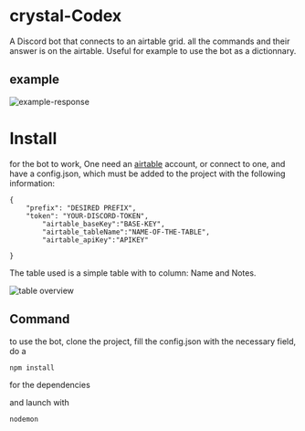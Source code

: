 # crystal-Codex

A Discord bot that connects to an airtable grid.
all the commands and their answer is on the airtable.
Useful for example to use the bot as a dictionnary.
## example

![example-response](https://media.discordapp.net/attachments/852586089276243968/856553484508594186/unknown.png)

# Install

for the bot to work,
One need an [airtable](https://airtable.com/) account, or connect to one, and have a config.json, which must be added to the project with the following information:

```
{
	"prefix": "DESIRED PREFIX",
	"token": "YOUR-DISCORD-TOKEN",
    	"airtable_baseKey":"BASE-KEY",
    	"airtable_tableName":"NAME-OF-THE-TABLE",
    	"airtable_apiKey":"APIKEY"

}
```
The table used is a simple table with to column: Name and Notes.


![table overview](https://cdn.discordapp.com/attachments/813825488840949770/843452249153994752/unknown.png)

## Command
to use the bot, clone the project, fill the config.json with the necessary field, do a 
```
npm install 
```
for the dependencies

and launch with
```
nodemon
```
